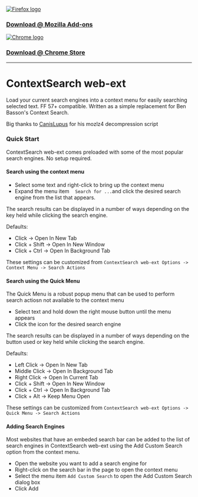 [![Firefox logo](https://raw.githubusercontent.com/ssborbis/ContextSearch-web-ext/native-app-support/media/firefox.png)](https://addons.mozilla.org/en-US/firefox/addon/contextsearch-web-ext/)

### [Download @ Mozilla Add-ons](https://addons.mozilla.org/en-US/firefox/addon/contextsearch-web-ext/)

[![Chrome logo](https://raw.githubusercontent.com/ssborbis/ContextSearch-web-ext/native-app-support/media/chrome.png)](https://chrome.google.com/webstore/detail/contextsearch-web-ext/ddippghibegbgpjcaaijbacfhjjeafjh)

### [Download @ Chrome Store](https://chrome.google.com/webstore/detail/contextsearch-web-ext/ddippghibegbgpjcaaijbacfhjjeafjh)


___

# ContextSearch web-ext

Load your current search engines into a context menu for easily searching selected text. FF 57+ compatible. Written as a simple replacement for Ben Basson's Context Search.

Big thanks to [CanisLupus](https://github.com/CanisLupus) for his mozlz4 decompression script

### Quick Start
ContextSearch web-ext comes preloaded with some of the most popular search engines. No setup required.

#### Search using the context menu
* Select some text and right-click to bring up the context menu
* Expand the menu item <img src="https://raw.githubusercontent.com/ssborbis/ContextSearch-web-ext/native-app-support/src/icons/icon48.png" height="12pt">` Search for ... `and click the desired search engine from the list that appears.

The search results can be displayed in a number of ways depending on the key held while clicking the search engine.

Defaults:
  * Click  -> Open In New Tab
  * Click + Shift -> Open In New Window
  * Click + Ctrl  -> Open In Background Tab
  
These settings can be customized from `ContextSearch web-ext Options -> Context Menu -> Search Actions`


#### Search using the Quick Menu
The Quick Menu is a robust popup menu that can be used to perform search actiosn not available to the context menu

* Select text and hold down the right mouse button until the menu appears
* Click the icon for the desired search engine

The search results can be displayed in a number of ways depending on the button used or key held while clicking the search engine.

Defaults:
  * Left Click  -> Open In New Tab
  * Middle Click  -> Open In Background Tab
  * Right Click  -> Open In Current Tab
  * Click + Shift -> Open In New Window
  * Click + Ctrl  -> Open In Background Tab
  * Click + Alt -> Keep Menu Open
  
These settings can be customized from `ContextSearch web-ext Options -> Quick Menu -> Search Actions`

#### Adding Search Engines
Most websites that have an embeded search bar can be added to the list of search engines in ContextSearch web-ext using the Add Custom Search option from the context menu.

* Open the website you want to add a search engine for
* Right-click on the search bar in the page to open the context menu
* Select the menu item `Add Custom Search` to open the Add Custom Search dialog box
* Click Add
